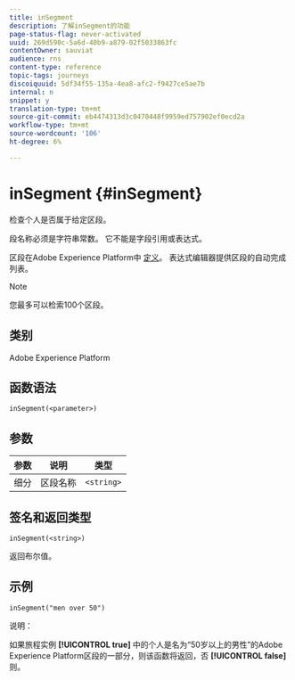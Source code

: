 ```yaml
---
title: inSegment
description: 了解inSegment的功能
page-status-flag: never-activated
uuid: 269d590c-5a6d-40b9-a879-02f5033863fc
contentOwner: sauviat
audience: rns
content-type: reference
topic-tags: journeys
discoiquuid: 5df34f55-135a-4ea8-afc2-f9427ce5ae7b
internal: n
snippet: y
translation-type: tm+mt
source-git-commit: eb4474313d3c0470448f9959ed757902ef0ecd2a
workflow-type: tm+mt
source-wordcount: '106'
ht-degree: 6%

---
```



# inSegment {#inSegment}

检查个人是否属于给定区段。

段名称必须是字符串常数。 它不能是字段引用或表达式。

区段在Adobe Experience Platform中 [定义](https://platform.adobe.com/segment/overview)。 表达式编辑器提供区段的自动完成列表。

>[!NOTE]
>
>您最多可以检索100个区段。

## 类别

Adobe Experience Platform

## 函数语法

`inSegment(<parameter>)`

## 参数

| 参数 | 说明 | 类型 |
|--- |--- |--- |
| 细分 | 区段名称 | `<string>` |

## 签名和返回类型

`inSegment(<string>)`

返回布尔值。

## 示例

`inSegment("men over 50")`

说明：

如果旅程实例 **[!UICONTROL true]** 中的个人是名为“50岁以上的男性”的Adobe Experience Platform区段的一部分，则该函数将返回，否 **[!UICONTROL false]** 则。
